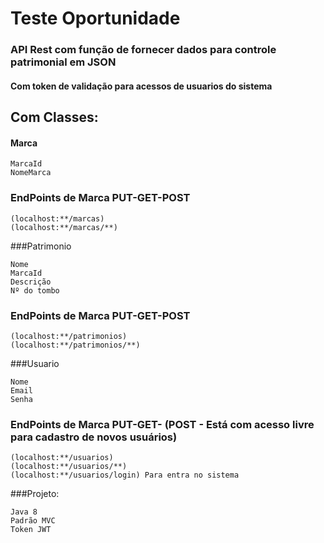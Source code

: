 # Teste Oportunidade

###   API Rest com função de fornecer dados para controle patrimonial em JSON
####  Com token de validação para acessos de usuarios do sistema
##     Com Classes:
#### Marca
````````
MarcaId
NomeMarca
````````
### EndPoints de Marca PUT-GET-POST
````````
(localhost:**/marcas)
(localhost:**/marcas/**)
````````
###Patrimonio
````````
Nome
MarcaId
Descrição
Nº do tombo
````````
### EndPoints de Marca PUT-GET-POST
````````
(localhost:**/patrimonios)
(localhost:**/patrimonios/**)
````````
###Usuario
````````
Nome
Email
Senha
````````
### EndPoints de Marca PUT-GET- (POST - Está com acesso livre para cadastro de novos usuários) 
````````
(localhost:**/usuarios)
(localhost:**/usuarios/**)
(localhost:**/usuarios/login) Para entra no sistema
````````

###Projeto:
````````
Java 8
Padrão MVC
Token JWT
````````
